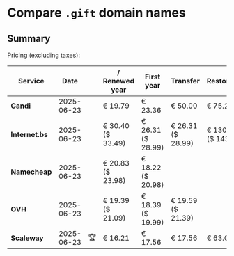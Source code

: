 # Compare `.gift` domain names

## Summary

Pricing (excluding taxes):

| Service | Date |  | / Renewed year | First year | Transfer | Restoration |
|--|--|--|--|--|--|--|
| **Gandi** | 2025-06-23 |  | € 19.79 | € 23.36 | € 50.00 | € 75.23 |
| **Internet.bs** | 2025-06-23 |  | € 30.40<br>($ 33.49) | € 26.31<br>($ 28.99) | € 26.31<br>($ 28.99) | € 130.25<br>($ 143.49) |
| **Namecheap** | 2025-06-23 |  | € 20.83<br>($ 23.98) | € 18.22<br>($ 20.98) |  |  |
| **OVH** | 2025-06-23 |  | € 19.39<br>($ 21.09) | € 18.39<br>($ 19.99) | € 19.59<br>($ 21.39) |  |
| **Scaleway** | 2025-06-23 | 🏆 | € 16.21 | € 17.56 | € 17.56 | € 63.09 |
